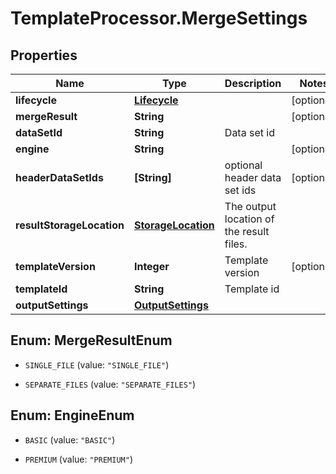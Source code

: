 # TemplateProcessor.MergeSettings

## Properties
Name | Type | Description | Notes
------------ | ------------- | ------------- | -------------
**lifecycle** | [**Lifecycle**](Lifecycle.md) |  | [optional] 
**mergeResult** | **String** |  | [optional] 
**dataSetId** | **String** | Data set id | 
**engine** | **String** |  | [optional] 
**headerDataSetIds** | **[String]** | optional header data set ids | [optional] 
**resultStorageLocation** | [**StorageLocation**](StorageLocation.md) | The output location of the result files. | 
**templateVersion** | **Integer** | Template version | [optional] 
**templateId** | **String** | Template id | 
**outputSettings** | [**OutputSettings**](OutputSettings.md) |  | 


<a name="MergeResultEnum"></a>
## Enum: MergeResultEnum


* `SINGLE_FILE` (value: `"SINGLE_FILE"`)

* `SEPARATE_FILES` (value: `"SEPARATE_FILES"`)




<a name="EngineEnum"></a>
## Enum: EngineEnum


* `BASIC` (value: `"BASIC"`)

* `PREMIUM` (value: `"PREMIUM"`)





